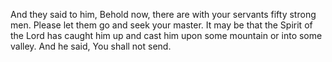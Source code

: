 And they said to him, Behold now, there are with your servants fifty strong men. Please let them go and seek your master. It may be that the Spirit of the Lord has caught him up and cast him upon some mountain or into some valley. And he said, You shall not send.
